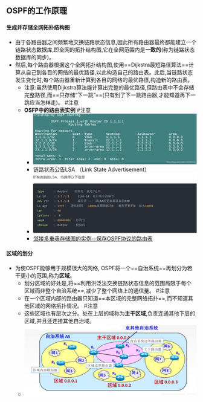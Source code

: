 ## OSPF的工作原理
#### 生成并存储全网拓扑结构图
- 由于各路由器之间频繁地交换链路状态信息,因此所有路由器最终都能建立一个链路状态数据库,即全网的拓扑结构图,它在全网范围内是**一致的**(称为链路状态数据库的同步)。
- 然后,每个路由器根据这个全网拓扑结构图,使用==Dijkstra最短路径算法==计算从自己到各目的网络的最优路径,以此构造自己的路由表。此后,当链路状态发生变化时,每个路由器重新计算到各目的网络的最优路径,构造新的路由表。
	- 注意:虽然使用Dijkstra算法能计算出完整的最优路径,但路由表中不会存储完整路径,而==只存储“下一跳”==(只有到了下一跳路由器,才能知道再下一跳应当怎样走)。 #注意
	- **OSFP中的路由表实例** #注意
		- ![](attachments/Pasted%20image%2020221025171956.png)
		- 链路状态公告LSA （Link State Advertisement）
		- ![](attachments/Pasted%20image%2020221025203859.png)
		- [邻接多重表存储图的实例--保存OSPF协议的路由表](考研/408/数据结构/邻接多重表存储图的实例--保存OSPF协议的路由表.md)
#### 区域的划分
- 为使OSPF能够用于规模很大的网络, OSPF将一个==自治系统==再划分为若干更小的范围,称为**区域**。
	- 划分区域的好处是,将==利用洪泛法交换链路状态信息的范围局限于每个区域而非整个自治系统==,减少了整个网络上的通信量。 #注意
	- 在一个区域内部的路由器只知道==本区域的完整网络拓扑==,而不知道其他区域的网络拓扑情况。 #注意
	- 这些区域也有层次之分。处在上层的域称为**主干区域**,负责连通其他下层的区域,并且还连接其他自治域。
	- ![](attachments/Pasted%20image%2020221012171103.png)